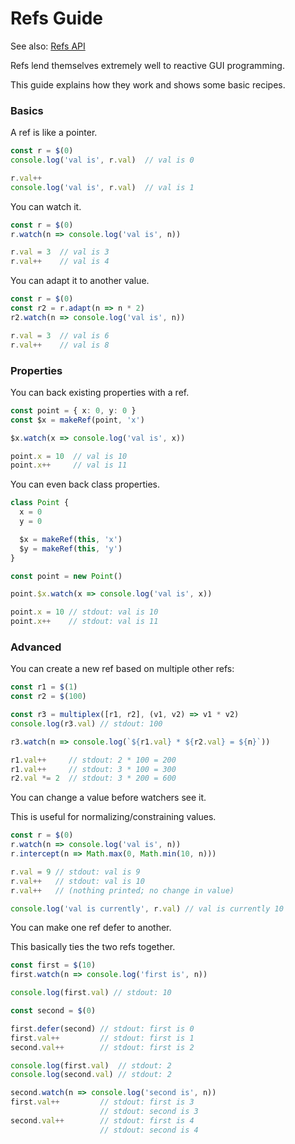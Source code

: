 # Refs Guide

See also: [Refs API](/api/refs.html)

Refs lend themselves extremely well to reactive GUI programming.

This guide explains how they work and shows some basic recipes.

### Basics

A ref is like a pointer.

```typescript
const r = $(0)
console.log('val is', r.val)  // val is 0

r.val++
console.log('val is', r.val)  // val is 1
```

You can watch it.

```typescript
const r = $(0)
r.watch(n => console.log('val is', n))

r.val = 3  // val is 3
r.val++    // val is 4
```

You can adapt it to another value.

```typescript
const r = $(0)
const r2 = r.adapt(n => n * 2)
r2.watch(n => console.log('val is', n))

r.val = 3  // val is 6
r.val++    // val is 8
```

### Properties

You can back existing properties with a ref.

```typescript
const point = { x: 0, y: 0 }
const $x = makeRef(point, 'x')

$x.watch(x => console.log('val is', x))

point.x = 10  // val is 10
point.x++     // val is 11
```

You can even back class properties.

```typescript
class Point {
  x = 0
  y = 0

  $x = makeRef(this, 'x')
  $y = makeRef(this, 'y')
}

const point = new Point()

point.$x.watch(x => console.log('val is', x))

point.x = 10 // stdout: val is 10
point.x++    // stdout: val is 11
```

### Advanced

You can create a new ref based on multiple other refs:

```typescript
const r1 = $(1)
const r2 = $(100)

const r3 = multiplex([r1, r2], (v1, v2) => v1 * v2)
console.log(r3.val) // stdout: 100

r3.watch(n => console.log(`${r1.val} * ${r2.val} = ${n}`))

r1.val++     // stdout: 2 * 100 = 200
r1.val++     // stdout: 3 * 100 = 300
r2.val *= 2  // stdout: 3 * 200 = 600
```

You can change a value before watchers see it.

This is useful for normalizing/constraining values.

```typescript
const r = $(0)
r.watch(n => console.log('val is', n))
r.intercept(n => Math.max(0, Math.min(10, n)))

r.val = 9 // stdout: val is 9
r.val++   // stdout: val is 10
r.val++   // (nothing printed; no change in value)

console.log('val is currently', r.val) // val is currently 10
```

You can make one ref defer to another.

This basically ties the two refs together.

```typescript
const first = $(10)
first.watch(n => console.log('first is', n))

console.log(first.val) // stdout: 10

const second = $(0)

first.defer(second) // stdout: first is 0
first.val++         // stdout: first is 1
second.val++        // stdout: first is 2

console.log(first.val)  // stdout: 2
console.log(second.val) // stdout: 2

second.watch(n => console.log('second is', n))
first.val++         // stdout: first is 3
                    // stdout: second is 3
second.val++        // stdout: first is 4
                    // stdout: second is 4
```

